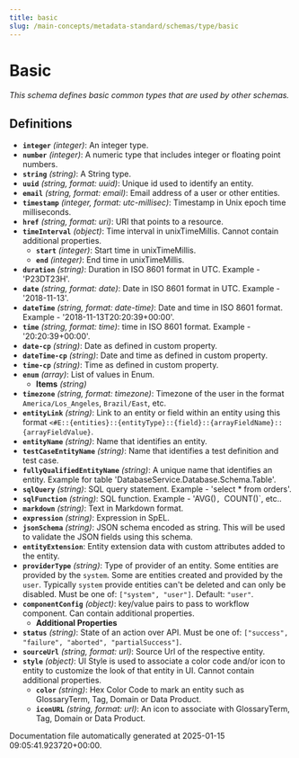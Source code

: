```yaml
---
title: basic
slug: /main-concepts/metadata-standard/schemas/type/basic
---
```


# Basic

*This schema defines basic common types that are used by other schemas.*

## Definitions

- **`integer`** *(integer)*: An integer type.
- **`number`** *(integer)*: A numeric type that includes integer or floating point numbers.
- **`string`** *(string)*: A String type.
- **`uuid`** *(string, format: uuid)*: Unique id used to identify an entity.
- **`email`** *(string, format: email)*: Email address of a user or other entities.
- **`timestamp`** *(integer, format: utc-millisec)*: Timestamp in Unix epoch time milliseconds.
- **`href`** *(string, format: uri)*: URI that points to a resource.
- **`timeInterval`** *(object)*: Time interval in unixTimeMillis. Cannot contain additional properties.
  - **`start`** *(integer)*: Start time in unixTimeMillis.
  - **`end`** *(integer)*: End time in unixTimeMillis.
- **`duration`** *(string)*: Duration in ISO 8601 format in UTC. Example - 'P23DT23H'.
- **`date`** *(string, format: date)*: Date in ISO 8601 format in UTC. Example - '2018-11-13'.
- **`dateTime`** *(string, format: date-time)*: Date and time in ISO 8601 format. Example - '2018-11-13T20:20:39+00:00'.
- **`time`** *(string, format: time)*: time in ISO 8601 format. Example - '20:20:39+00:00'.
- **`date-cp`** *(string)*: Date as defined in custom property.
- **`dateTime-cp`** *(string)*: Date and time as defined in custom property.
- **`time-cp`** *(string)*: Time as defined in custom property.
- **`enum`** *(array)*: List of values in Enum.
  - **Items** *(string)*
- **`timezone`** *(string, format: timezone)*: Timezone of the user in the format `America/Los_Angeles`, `Brazil/East`, etc.
- **`entityLink`** *(string)*: Link to an entity or field within an entity using this format `<#E::{entities}::{entityType}::{field}::{arrayFieldName}::{arrayFieldValue}`.
- **`entityName`** *(string)*: Name that identifies an entity.
- **`testCaseEntityName`** *(string)*: Name that identifies a test definition and test case.
- **`fullyQualifiedEntityName`** *(string)*: A unique name that identifies an entity. Example for table 'DatabaseService.Database.Schema.Table'.
- **`sqlQuery`** *(string)*: SQL query statement. Example - 'select * from orders'.
- **`sqlFunction`** *(string)*: SQL function. Example - 'AVG()`, `COUNT()`, etc..
- **`markdown`** *(string)*: Text in Markdown format.
- **`expression`** *(string)*: Expression in SpEL.
- **`jsonSchema`** *(string)*: JSON schema encoded as string. This will be used to validate the JSON fields using this schema.
- **`entityExtension`**: Entity extension data with custom attributes added to the entity.
- **`providerType`** *(string)*: Type of provider of an entity. Some entities are provided by the `system`. Some are entities created and provided by the `user`. Typically `system` provide entities can't be deleted and can only be disabled. Must be one of: `["system", "user"]`. Default: `"user"`.
- **`componentConfig`** *(object)*: key/value pairs to pass to workflow component. Can contain additional properties.
  - **Additional Properties**
- **`status`** *(string)*: State of an action over API. Must be one of: `["success", "failure", "aborted", "partialSuccess"]`.
- **`sourceUrl`** *(string, format: url)*: Source Url of the respective entity.
- **`style`** *(object)*: UI Style is used to associate a color code and/or icon to entity to customize the look of that entity in UI. Cannot contain additional properties.
  - **`color`** *(string)*: Hex Color Code to mark an entity such as GlossaryTerm, Tag, Domain or Data Product.
  - **`iconURL`** *(string, format: url)*: An icon to associate with GlossaryTerm, Tag, Domain or Data Product.


Documentation file automatically generated at 2025-01-15 09:05:41.923720+00:00.
